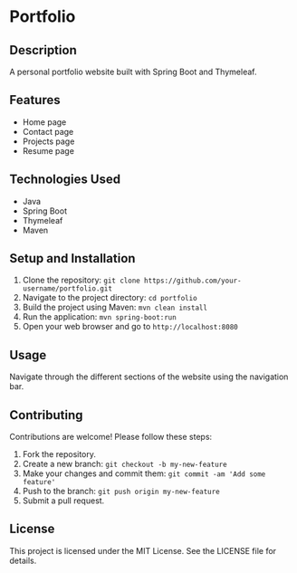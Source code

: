 # Portfolio

## Description
A personal portfolio website built with Spring Boot and Thymeleaf.

## Features
*   Home page
*   Contact page
*   Projects page
*   Resume page

## Technologies Used
*   Java
*   Spring Boot
*   Thymeleaf
*   Maven

## Setup and Installation
1.  Clone the repository: `git clone https://github.com/your-username/portfolio.git`
2.  Navigate to the project directory: `cd portfolio`
3.  Build the project using Maven: `mvn clean install`
4.  Run the application: `mvn spring-boot:run`
5.  Open your web browser and go to `http://localhost:8080`

## Usage
Navigate through the different sections of the website using the navigation bar.

## Contributing
Contributions are welcome! Please follow these steps:
1.  Fork the repository.
2.  Create a new branch: `git checkout -b my-new-feature`
3.  Make your changes and commit them: `git commit -am 'Add some feature'`
4.  Push to the branch: `git push origin my-new-feature`
5.  Submit a pull request.

## License
This project is licensed under the MIT License. See the LICENSE file for details.
